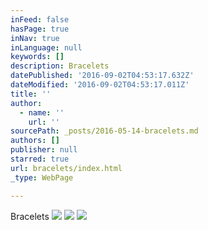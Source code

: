 ```yaml
---
inFeed: false
hasPage: true
inNav: true
inLanguage: null
keywords: []
description: Bracelets
datePublished: '2016-09-02T04:53:17.632Z'
dateModified: '2016-09-02T04:53:17.011Z'
title: ''
author:
  - name: ''
    url: ''
sourcePath: _posts/2016-05-14-bracelets.md
authors: []
publisher: null
starred: true
url: bracelets/index.html
_type: WebPage

---
```

Bracelets
![](https://the-grid-user-content.s3-us-west-2.amazonaws.com/fc184d55-c9fa-420b-85db-cccb1ab33fec.jpg)
![](https://the-grid-user-content.s3-us-west-2.amazonaws.com/756e6aa8-a2b1-465e-9162-040016dc820b.jpg)
![](https://the-grid-user-content.s3-us-west-2.amazonaws.com/6a874aeb-e73f-4915-a418-c08ee43656e9.jpg)